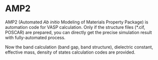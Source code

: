 # AMP2
AMP2 (Automated <i>Ab initio</i> Modeling of Materials Property Package) is automation code for VASP calculation. Only if the structure files (*.cif, POSCAR) are prepared, you can directly get the precise simulation result with fully-automated process.

Now the band calculation (band gap, band structure), dielectric constant, effective mass, density of states calculation codes are provided.
